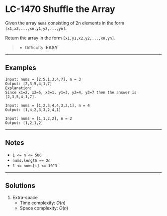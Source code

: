 # LC-1470 Shuffle the Array

Given the array `nums` consisting of 2n elements in the form `[x1,x2,...,xn,y1,y2,...,yn]`.

Return the array in the form `[x1,y1,x2,y2,...,xn,yn]`.

> * Difficulty: **EASY**

---
## Examples

```
Input: nums = [2,5,1,3,4,7], n = 3
Output: [2,3,5,4,1,7]
Explanation:
Since x1=2, x2=5, x3=1, y1=3, y2=4, y3=7 then the answer is [2,3,5,4,1,7].
```

```
Input: nums = [1,2,3,4,4,3,2,1], n = 4
Output: [1,4,2,3,3,2,4,1]
```

```
Input: nums = [1,1,2,2], n = 2
Output: [1,2,1,2]
```

---
## Notes

* `1 <= n <= 500`
* `nums.length == 2n`
* `1 <= nums[i] <= 10^3`

---
## Solutions

1. Extra-space
    * Time complexity: $O(n)$
    * Space complexity: $O(n)$
